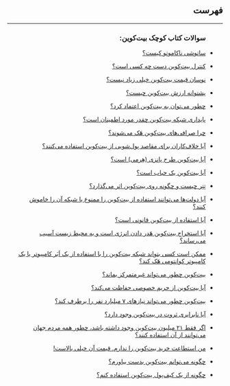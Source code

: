 <head><link rel="stylesheet" type="text/css" href="https://learnmeabitcoin.simorgh.me/assets/css/style.css">
<script src="https://code.jquery.com/jquery-1.12.4.min.js" integrity="sha256-ZosEbRLbNQzLpnKIkEdrPv7lOy9C27hHQ+Xp8a4MxAQ=" crossorigin="anonymous"></script>
<script src="https://learnmeabitcoin.simorgh.me/assets/js/respond.js"></script>    
</head>
<div class="wrapper"><section>
<div dir="rtl">
    <br>
    <h2>فهرست</h2>
    <hr/>
    <ul>
        <h3>سوالات کتاب کوچک بیت‌کوین:</h3>
        <li>
            <p><a href="./FAQs/ساتوشی ناکاماتو کیست">ساتوشی ناکاموتو کیست؟</a></p>
        </li>
        <li>
            <p><a href="./FAQs/کنترل بیتکوین دست کیست">کنترل بیت‌کوین دست چه کسی است؟</a></p>
        </li>
        <li>
            <p><a href="./FAQs/چرا نوسان قیمت بیتکوین زیاد است">نوسان قیمت بیت‌کوین خیلی زیاد نیست؟</a></p>
        </li>
        <li>
            <p><a href="./FAQs/پشتوانه ارزش بیتکوین چیست">پشتوانه ارزش بیت‌کوین چیست؟</a></p>
        </li>
        <li>
            <p><a href="./FAQs/چطور میتوان به بیتکوین اعتماد کرد">چطور می‌توان به بیت‌کوین اعتماد کرد؟</a></p>
        </li>
        <li>
            <p><a href="./FAQs/پایداری شبکه بیتکوین چقدر مورد اطمینان است">پایداری شبکه بیت‌کوین چقدر مورد اطمینان است؟</a></p>
        </li>
        <li>
            <p><a href="./FAQs/چرا صرافی های بیتکوین هک میشوند">چرا صرافی‌های بیت‌کوین هَک می‌شوند؟</a></p>
        </li>
        <li>
            <p><a href="./FAQs/آیا خلافکاران برای پولشویی از بیتکوین استفاده میکنند">آیا خلاف‌کاران برای مقاصد پول‌شویی از بیت‌کوین استفاده می‌کنند؟</a></p>
        </li>
        <li>
            <p><a href="./FAQs/آیا بیتکوین طرح پانزی است">آیا بیت‌کوین طرح پانزی (هِرمی) است؟</a></p>
        </li>
        <li>
            <p><a href="./FAQs/آیا بیتکوین حباب است">آیا بیت‌کوین یک حباب است؟</a></p>
        </li>
        <li>
            <p><a href="./FAQs/تتر چیست و چطور روی بیتکوین تاثیر میگذارد">تِتِر چیست و چگونه روی بیت‌کوین اثر می‌گذارد؟</a></p>
        </li>
        <li>
            <p><a href="./FAQs/آیا دولت ها میتوانند شبکه بیتکوین را خاموش کنند">آیا دولت‌ها می‌توانند استفاده از بیت‌کوین را ممنوع یا شبکه آن را خاموش کنند؟</a></p>
        </li>
        <li>
            <p><a href="./FAQs/آیا استفاده از بیتکوین قانونی است">آیا استفاده از بیت‌کوین قانونی است؟</a></p>
        </li>
        <li>
            <p><a href="./FAQs/آیا استخراج بیتکوین به محیط زیست آسیب میزند">آیا استخراج بیت‌کوین هَدر دادن انرژی است و به محیط زیست آسیب می‌رساند؟</a></p>
        </li>
        <li>
            <p><a href="./FAQs/ممکن است کسی بتواند بیتکوین را با ابر کامپیوتر یا کامپیوتر کوانتومی هک کند">ممکن است کسی بتواند شبکه بیت‌کوین را با استفاده از یک اَبَر کامپیوتر یا یک کامپیوتر کوانتومی هَک کند؟</a></p>
        </li>
        <li>
            <p><a href="./FAQs/بیتکوین چطور میتواند متمرکز بماند">بیت‌کوین چطور می‌تواند غیرمتمرکز بماند؟</a></p>
        </li>
        <li>
            <p><a href="./FAQs/آیا بیتکوین حافظ حریم خصوصی است">آیا بیت‌کوین از حریم خصوصی حفاظت می‌کند؟</a></p>
        </li>
        <li>
            <p><a href="./FAQs/بیتکوین چطور میتواند نیاز های هفت میلیارد نفر را براورده کند">بیت‌کوین چطور می‌تواند نیازهای ۷ میلیارد نفر را برطرف کند؟</a></p>
        </li>
        <li>
            <p><a href="./FAQs/آیا نابرابری ثروت در بیتکوین وجود دارد">آیا نابرابری ثروت در بیت‌کوین وجود دارد؟</a></p>
        </li>
        <li>
            <p><a href="./FAQs/چطور همه مردم میتوانند از بیست و یک میلیون بیتکوین استفاده کنند">اگر فقط ۲۱ میلیون بیت‌کوین وجود داشته باشد، چطور همه مردم جهان می‌توانند از آن استفاده کنند؟</a></p>
        </li>
        <li>
            <p><a href="./FAQs/من استطاعت خرید بیتکوین را ندارم چون قیمتش خیلی بالاست">من استطاعت خرید بیت‌کوین را ندارم. قیمت آن خیلی بالاست!</a></p>
        </li>
        <li>
            <p><a href="./FAQs/چطور میتوانم بیتکوین بدست بیاورم">چگونه می‌توانم بیت‌کوین بدست بیاورم؟</a></p>
        </li>
        <li>
            <p><a href="./FAQs/چطور از کیف پول بیتکوین استفاده کنیم">چگونه از یک کیف‌پول بیت‌کوین استفاده کنم؟</a></p>
        </li>
    </ul>
</div>
</section></div>
